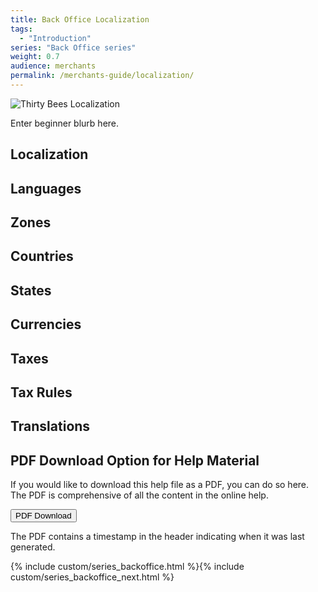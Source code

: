 ```yaml
---
title: Back Office Localization
tags:
  - "Introduction"
series: "Back Office series"
weight: 0.7
audience: merchants
permalink: /merchants-guide/localization/
---
```


![Thirty Bees Localization]({{baseurl}}/thirtybees/images/merchants-guide/price-rules.jpg  "Thirty Bees Localization")

Enter beginner blurb here.

## Localization

## Languages

## Zones

## Countries

## States

## Currencies

## Taxes

## Tax Rules

## Translations

## PDF Download Option for Help Material

If you would like to download this help file as a PDF, you can do so here. The PDF is comprehensive of all the content in the online help.   

<a target="_blank" class="noCrossRef" href="{{base}}/thirtybees/pdf/thirtybees_merchant_guide.pdf"><button type="button" class="btn btn-default" aria-label="Left Align"><span class="glyphicon glyphicon-download-alt" aria-hidden="true"></span> PDF Download</button></a>

The PDF contains a timestamp in the header indicating when it was last generated.

{% include custom/series_backoffice.html %}{% include custom/series_backoffice_next.html %}
